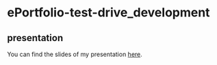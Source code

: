 # ePortfolio-test-drive_development

## presentation 
You can find the slides of my presentation [here](https://github.com/fabianhepke/ePortfolio-test-drive_development/blob/main/Test-Driven%20Development.pdf).

